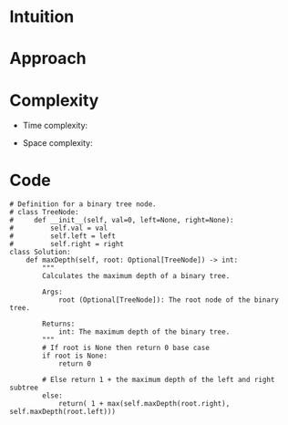 # Intuition

<!-- Describe your first thoughts on how to solve this problem. -->

# Approach

<!-- Describe your approach to solving the problem. -->

# Complexity

- Time complexity:
<!-- Add your time complexity here, e.g. $$O(n)$$ -->

- Space complexity:
<!-- Add your space complexity here, e.g. $$O(n)$$ -->

# Code

```python3 []
# Definition for a binary tree node.
# class TreeNode:
#     def __init__(self, val=0, left=None, right=None):
#         self.val = val
#         self.left = left
#         self.right = right
class Solution:
    def maxDepth(self, root: Optional[TreeNode]) -> int:
        """
        Calculates the maximum depth of a binary tree.

        Args:
            root (Optional[TreeNode]): The root node of the binary tree.

        Returns:
            int: The maximum depth of the binary tree.
        """
        # If root is None then return 0 base case
        if root is None:
            return 0

        # Else return 1 + the maximum depth of the left and right subtree
        else:
            return( 1 + max(self.maxDepth(root.right), self.maxDepth(root.left)))
```
